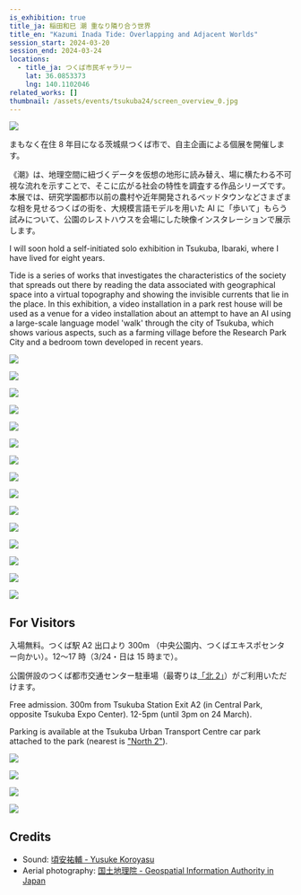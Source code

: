 ```yaml
---
is_exhibition: true
title_ja: 稲田和巳 潮 重なり隣り合う世界
title_en: "Kazumi Inada Tide: Overlapping and Adjacent Worlds"
session_start: 2024-03-20
session_end: 2024-03-24
locations:
  - title_ja: つくば市民ギャラリー
    lat: 36.0853373
    lng: 140.1102046
related_works: []
thumbnail: /assets/events/tsukuba24/screen_overview_0.jpg
---
```


![](/assets/events/tsukuba24/screen_overview_0.jpg)

まもなく在住 8 年目になる茨城県つくば市で、自主企画による個展を開催します。

《潮》は、地理空間に紐づくデータを仮想の地形に読み替え、場に横たわる不可視な流れを示すことで、そこに広がる社会の特性を調査する作品シリーズです。本展では、研究学園都市以前の農村や近年開発されるベッドタウンなどさまざまな相を見せるつくばの街を、大規模言語モデルを用いた AI に「歩いて」もらう試みについて、公園のレストハウスを会場にした映像インスタレーションで展示します。

I will soon hold a self-initiated solo exhibition in Tsukuba, Ibaraki, where I have lived for eight years.

Tide is a series of works that investigates the characteristics of the society that spreads out there by reading the data associated with geographical space into a virtual topography and showing the invisible currents that lie in the place. In this exhibition, a video installation in a park rest house will be used as a venue for a video installation about an attempt to have an AI using a large-scale language model 'walk' through the city of Tsukuba, which shows various aspects, such as a farming village before the Research Park City and a bedroom town developed in recent years.

![](/assets/events/tsukuba24/visual_16-9.jpg)

![](/assets/events/tsukuba24/overview_wide_0.jpg)

![](/assets/events/tsukuba24/screen_front.jpg)

![](/assets/events/tsukuba24/screen_zoom_0.jpg)

![](/assets/events/tsukuba24/screen_zoom_1.jpg)

![](/assets/events/tsukuba24/overview_wide_1.jpg)

![](/assets/events/tsukuba24/terrain_1.jpg)

![](/assets/events/tsukuba24/terrain_0.jpg)

![](/assets/events/tsukuba24/overview_1.jpg)

![](/assets/events/tsukuba24/topo_0.jpg)

![](/assets/events/tsukuba24/switch_0.jpg)

![](/assets/events/tsukuba24/topo_1.jpg)

![](/assets/events/tsukuba24/screen_zoom_2.jpg)

![](/assets/events/tsukuba24/screen_overview_1.jpg)

![](/assets/events/tsukuba24/overview_0.jpg)

## For Visitors

入場無料。つくば駅 A2 出口より 300m （中央公園内、つくばエキスポセンター向かい）。12〜17 時（3/24・日は 15 時まで）。

公園併設のつくば都市交通センター駐車場（最寄りは[「北 2」](https://www.tutc.or.jp/carparking/n02/)）がご利用いただけます。

Free admission. 300m from Tsukuba Station Exit A2 (in Central Park, opposite Tsukuba Expo Center). 12-5pm (until 3pm on 24 March).

Parking is available at the Tsukuba Urban Transport Centre car park attached to the park (nearest is ["North 2"](https://www.tutc.or.jp/carparking/n02/)).

![](/assets/events/tsukuba24/entrance_0.jpg)

![](/assets/events/tsukuba24/title_0.jpg)

![](/assets/events/tsukuba24/window_0.jpg)

![](/assets/events/tsukuba24/entrance_1.jpg)

## Credits

- Sound: [頃安祐輔 - Yusuke Koroyasu](https://www.koroyu.com/)
- Aerial photography: [国土地理院 - Geospatial Information Authority in Japan](https://maps.gsi.go.jp/development/ichiran.html)
